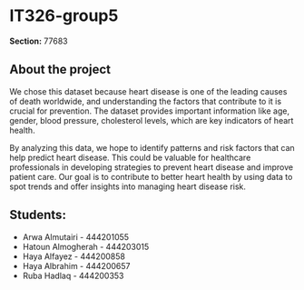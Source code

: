 # IT326-group5

**Section:** 77683

## About the project
We chose this dataset because heart disease is one of the leading causes of death worldwide, and understanding the factors that contribute to it is crucial for prevention. The dataset provides important information like age, gender, blood pressure, cholesterol levels, which are key indicators of heart health.

By analyzing this data, we hope to identify patterns and risk factors that can help predict heart disease. This could be valuable for healthcare professionals in developing strategies to prevent heart disease and improve patient care. Our goal is to contribute to better heart health by using data to spot trends and offer insights into managing heart disease risk.

## Students:
- Arwa Almutairi - 444201055  
- Hatoun Almogherah - 444203015  
- Haya Alfayez - 444200858  
- Haya Albrahim - 444200657  
- Ruba Hadlaq - 444200353
